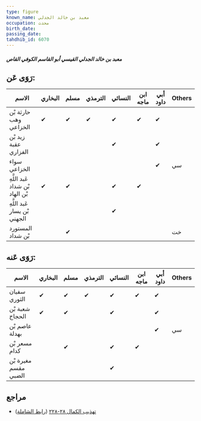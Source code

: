 ```yaml
---
type: figure
known_name: معبد بن خالد الجدلي
occupation: محدث
birth_date:
passing_date:
tahdhib_id: 6070
---
```

##### معبد بن خالد الجدلي القيسي أبو القاسم الكوفي القاص

## رَوَى عَن:
| الاسم                           | البخاري | مسلم | الترمذي | النسائي | ابن ماجه | أبي داود | Others |
| ------------------------------- | ------- | ---- | ------- | ------- | -------- | -------- | ------ |
| حارثة بْن وهب الخزاعي           | ✔       | ✔    | ✔       | ✔       | ✔        | ✔        |        |
| زيد بْن عقبة الفزاري            |         |      |         | ✔       |          | ✔        |        |
| سواء الخزاعي                    |         |      |         |         |          | ✔        | سي     |
| عَبد اللَّهِ بْن شداد بْن الهاد | ✔       | ✔    |         | ✔       | ✔        |          |        |
| عَبد اللَّهِ بْن يسار الجهني    |         |      |         | ✔       |          |          |        |
| المستورد بْن شداد               |         | ✔    |         |         |          |          | خت     |
## رَوَى عَنه:
| الاسم                | البخاري | مسلم | الترمذي | النسائي | ابن ماجه | أبي داود | Others |
| -------------------- | ------- | ---- | ------- | ------- | -------- | -------- | ------ |
| سفيان الثوري         | ✔       | ✔    | ✔       | ✔       | ✔        | ✔        |        |
| شعبة بْن الحجاج      | ✔       | ✔    |         | ✔       |          | ✔        |        |
| عاصم بْن بهدلة       |         |      |         |         |          | ✔        | سي     |
| مسعر بْن كدام        |         | ✔    |         | ✔       | ✔        |          |        |
| مغيرة بْن مقسم الضبي |         |      |         | ✔       |          |          |        |
## مراجع
- [تهذيب الكمال ٢٨-٢٢٨](obsidian://open?vault=Tahdhib-al-Kamal&file=Figures/٦٠٧٠-معبد%20بن%20خالد%20الجدلي%20القيسي%20أبو%20القاسم%20الكوفي%20القاص) ([رابط الشاملة](https://shamela.ws/book/3722/15203))